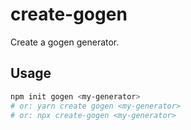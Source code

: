 # create-gogen

Create a gogen generator.

## Usage

```bash
npm init gogen <my-generator>
# or: yarn create gogen <my-generator>
# or: npx create-gogen <my-generator>
```
